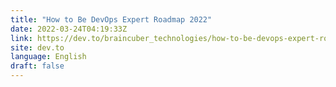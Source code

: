 ```yaml
---
title: "How to Be DevOps Expert Roadmap 2022"
date: 2022-03-24T04:19:33Z
link: https://dev.to/braincuber_technologies/how-to-be-devops-expert-roadmap-2022-1bko?utm_medium=RSS&utm_source=news.12bit.vn
site: dev.to
language: English
draft: false
---
```

